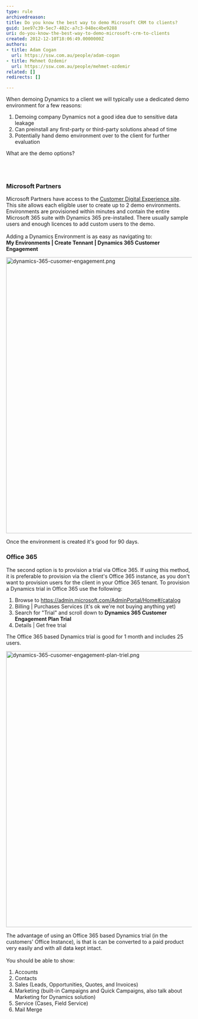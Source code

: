 ```yaml
---
type: rule
archivedreason: 
title: Do you know the best way to demo Microsoft CRM to clients?
guid: 1ee97c39-5ec7-402c-a7c3-048ec4be9288
uri: do-you-know-the-best-way-to-demo-microsoft-crm-to-clients
created: 2012-12-10T18:06:49.0000000Z
authors:
- title: Adam Cogan
  url: https://ssw.com.au/people/adam-cogan
- title: Mehmet Ozdemir
  url: https://ssw.com.au/people/mehmet-ozdemir
related: []
redirects: []

---
```



<p class="ssw15-rteElement-P">When demoing Dynamics to a client we will typically use a dedicated demo environment for a few reasons&#58;<br></p><p></p><ol><li>Demoing company Dynamics not a good idea due to sensitive data leakage</li><li>Can preinstall any first-party or third-party solutions ahead of time</li><li>Potentially hand demo environment over to the client for further evaluation</li></ol><p class="ssw15-rteElement-P">What are the demo options?​<br></p><p></p>
<br><excerpt class='endintro'></excerpt><br>
<h3>Microsoft Partners</h3><p>Microsoft Partners have access to the 
   <a href="https&#58;//cdx.transform.microsoft.com/">Customer Digital Experience site</a>. This site allows each eligible user to create up to 2 demo environments. Environments are provisioned within minutes and contain the entire Microsoft 365 suite with Dynamics 365 pre-installed. There usually sample users and enough licences to add custom users to the demo.<br><br>Adding a Dynamics Environment is as easy as navigating to&#58;<br><b>My Environments | Create Tennant | Dynamics 365 Customer Engagement&#160;</b></p><dl class="image"><dt>
      <img src="/PublishingImages/dynamics-365-cusomer-engagement.png" alt="dynamics-365-cusomer-engagement.png" style="width&#58;750px;" />
   </dt></dl><p>Once the environment is created it's good for 90 days.</p><h3>Office 365​​<br></h3><p>The second option is to provision a trial via Office 365. If using this method, it is preferable to provision via the client's Office 365 instance, as you don't want to provision users for the client in your Office 365 tenant. To provision a Dynamics trial in Office 365 use the following&#58;<br></p><ol><li>Browse to&#160;<a href="https&#58;//admin.microsoft.com/AdminPortal/Home%22%20%5cl%20%22/catalog">https&#58;//admin.microsoft.com/AdminPortal/Home#/catalog</a></li><li>Billing | Purchases Services (it's ok we're not buying anything yet)<br></li><li>Search for &quot;Trial&quot; and scroll down to&#160;<strong>Dynamics 365 Customer Engagement Plan Trial</strong></li><li>Details | Get free trial</li></ol><p class="ssw15-rteElement-P">The Office 365 based Dynamics trial is good for 1 month and includes 25 users.<br></p><dl class="image"><dt>
      <img src="/PublishingImages/dynamics-365-cusomer-engagement-plan-triel.png" alt="dynamics-365-cusomer-engagement-plan-triel.png" style="width&#58;750px;" />
   </dt></dl><p>The advantage of using an Office 365 based Dynamics trial (in the customers' Office Instance), is that is can be converted to a paid product very easily and with all data kept intact.<br><br>You should be able to show&#58;<br></p><ol><li>Accounts&#160;</li><li>Contacts</li><li>Sales (Leads, Opportunities, Quotes, and Invoices)</li><li>Marketing (built-in Campaigns and Quick Campaigns, also talk about Marketing for Dynamics solution)</li><li>Service (Cases, Field Service)</li><li>Mail Merge<br></li></ol><p>​<br></p>


